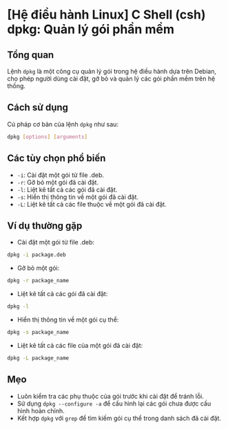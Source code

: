 # [Hệ điều hành Linux] C Shell (csh) dpkg: Quản lý gói phần mềm

## Tổng quan
Lệnh `dpkg` là một công cụ quản lý gói trong hệ điều hành dựa trên Debian, cho phép người dùng cài đặt, gỡ bỏ và quản lý các gói phần mềm trên hệ thống.

## Cách sử dụng
Cú pháp cơ bản của lệnh `dpkg` như sau:
```bash
dpkg [options] [arguments]
```

## Các tùy chọn phổ biến
- `-i`: Cài đặt một gói từ file .deb.
- `-r`: Gỡ bỏ một gói đã cài đặt.
- `-l`: Liệt kê tất cả các gói đã cài đặt.
- `-s`: Hiển thị thông tin về một gói đã cài đặt.
- `-L`: Liệt kê tất cả các file thuộc về một gói đã cài đặt.

## Ví dụ thường gặp
- Cài đặt một gói từ file .deb:
```bash
dpkg -i package.deb
```
- Gỡ bỏ một gói:
```bash
dpkg -r package_name
```
- Liệt kê tất cả các gói đã cài đặt:
```bash
dpkg -l
```
- Hiển thị thông tin về một gói cụ thể:
```bash
dpkg -s package_name
```
- Liệt kê tất cả các file của một gói đã cài đặt:
```bash
dpkg -L package_name
```

## Mẹo
- Luôn kiểm tra các phụ thuộc của gói trước khi cài đặt để tránh lỗi.
- Sử dụng `dpkg --configure -a` để cấu hình lại các gói chưa được cấu hình hoàn chỉnh.
- Kết hợp `dpkg` với `grep` để tìm kiếm gói cụ thể trong danh sách đã cài đặt.